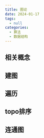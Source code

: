 ```yaml
---
title: 图论
date: 2024-01-17
tags: 
  - null
categories:  
  - 算法
  - 数据结构		
---
```


## 相关概念

## 建图

## 遍历

## topo排序

## 连通图